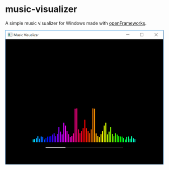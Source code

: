 # music-visualizer
A simple music visualizer for Windows made with [openFrameworks](http://openframeworks.cc/).

![Screenshot](screen2.png)
